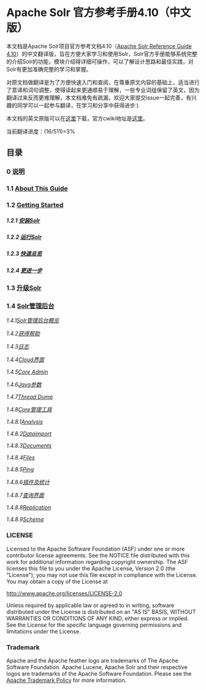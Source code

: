 # Apache Solr 官方参考手册4.10（中文版） #
本文档是Apache Solr项目官方参考文档4.10（[Apache Solr Reference Guide 4.10](http://archive.apache.org/dist/lucene/solr/ref-guide/apache-solr-ref-guide-4.10.pdf)）的中文翻译版，旨在方便大家学习和使用Solr，Solr官方手册能够系统完整的介绍Solr的功能，模块介绍得详细可操作，可以了解设计思路和最佳实践，对Solr有更加准确完整的学习和掌握。

对原文档做翻译是为了方便快速入门和查阅，在尊重原文内容的基础上，适当进行了意译和词句调整，使得读起来更通顺易于理解，一些专业词组保留了英文，因为翻译过来反而更难理解，本文档难免有疏漏，欢迎大家提交issue一起完善，有兴趣的同学可以一起参与翻译，在学习和分享中获得进步:)

本文档的英文原版可以在[这里](http://archive.apache.org/dist/lucene/solr/ref-guide/apache-solr-ref-guide-4.10.pdf)下载，官方cwiki地址是[这里](https://cwiki.apache.org/confluence/display/solr/Apache+Solr+Reference+Guide)。

当前翻译进度：(16/511)=3%

## 目录 ##

### 0 [说明](solr-ref-guide-zh/0-apache-solr-reference-guide.md) ###
### 1.1 [About This Guide](solr-ref-guide-zh/1.1-about-this-guide.md) ###
### 1.2 [Getting Started](solr-ref-guide-zh/1.2.0-getting-started.md) ###
##### 1.2.1 [安装Solr](solr-ref-guide-zh/1.2.1-installing-solr.md) #####
##### 1.2.2 [运行Solr](solr-ref-guide-zh/1.2.2-running-solr.md) #####
##### 1.2.3 [快速总览](solr-ref-guide-zh/1.2.3-a-quick-overview.md) #####
##### 1.2.4 [更进一步](solr-ref-guide-zh/1.2.4-a-step-closer.md) #####
### 1.3 [升级Solr](solr-ref-guide-zh/1.3-upgrading-solr.md) ###
### 1.4 [Solr管理后台](solr-ref-guide-zh/1.4.0-using-the-solr-administration-user-interface.md)

*1.4.1[Solr管理后台概览](solr-ref-guide-zh/1.4.1-overview-of-the-solr-admin-ui.md)*

*1.4.2[获得帮助](solr-ref-guide-zh/1.4.2-getting-assistance.md)*

*1.4.3[日志](solr-ref-guide-zh/1.4.3-logging.md)*

*1.4.4[Cloud界面](solr-ref-guide-zh/1.4.4-cloud-screens.md)*

*1.4.5[Core Admin](solr-ref-guide-zh/1.4.5-core-admin.md)*

*1.4.6[Java参数](solr-ref-guide-zh/1.4.6-java-properties.md)*

*1.4.7[Thread Dump](solr-ref-guide-zh/1.4.7-thread-dump.md)*

*1.4.8[Core管理工具](solr-ref-guide-zh/1.4.8.0-core-specific-tools.md)*

*1.4.8.1[Analysis](solr-ref-guide-zh/1.4.8.1-analysis-screen.md)*

*1.4.8.2[Dataimport](solr-ref-guide-zh/1.4.8.2-dataimport-screen.md)*

*1.4.8.3[Documents](solr-ref-guide-zh/1.4.8.3-documents-screen.md)*

*1.4.8.4[Files](solr-ref-guide-zh/1.4.8.4-files-screen.md)*

*1.4.8.5[Ping](solr-ref-guide-zh/1.4.8.5-ping.md)*

*1.4.8.6[插件及统计](solr-ref-guide-zh/1.4.8.6-plugins-and-stats-screen.md)*

*1.4.8.7[查询界面](solr-ref-guide-zh/1.4.8.7-query-screen.md)*

*1.4.8.8[Replication](solr-ref-guide-zh/1.4.8.8-replication-screen.md)*

*1.4.8.9[Schema](solr-ref-guide-zh/1.4.8.9-schema-browser-screen.md)*

### LICENSE
Licensed to the Apache Software Foundation (ASF) under one or more contributor license agreements.  See the NOTICE file distributed with this work for additional information regarding copyright ownership.  The ASF licenses this file to you under the Apache License, Version 2.0 (the "License"); you may not use this file except in compliance with the License.  You may obtain a copy of the License at

http://www.apache.org/licenses/LICENSE-2.0

Unless required by applicable law or agreed to in writing, software distributed under the License is distributed on an "AS IS" BASIS, WITHOUT WARRANTIES OR CONDITIONS OF ANY KIND, either express or implied.  See the License for the specific language governing permissions and limitations under the License.

### Trademark
Apache and the Apache feather logo are trademarks of The Apache Software Foundation. Apache Lucene, Apache Solr and their respective logos are trademarks of the Apache Software Foundation. Please see the [Apache Trademark Policy](http://www.apache.org/foundation/marks/) for more information.
